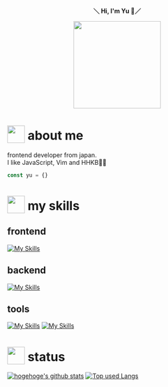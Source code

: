 <div align="center">
  <p>
    <strong>＼ Hi, I'm Yu 🫧／</strong>
  </p>
  <image width="200" src="https://user-images.githubusercontent.com/16290220/216816069-8211b320-bb87-4103-ab70-46b719b9aeb4.gif" />
</div>

# <img src="https://user-images.githubusercontent.com/16290220/216816339-2f0805ea-2880-48d8-bb60-dc68285319fe.gif" width="40" style="vertical-align: bottom;" /> about me
frontend developer from japan.  
I like JavaScript, Vim and HHKB👨‍💻

```javascript
const yu = {}
```

# <img src="https://user-images.githubusercontent.com/16290220/216816264-5da31030-29d1-4753-a966-76d1133b03f8.gif" width="40" style="vertical-align: bottom;" /> my skills

## frontend
[![My Skills](https://skillicons.dev/icons?theme=light&i=html,css,js,ts,jquery,react,nextjs,vue,nuxtjs,threejs,tailwind,vite,gulp,webpack,flutter)](https://skillicons.dev)

## backend
[![My Skills](https://skillicons.dev/icons?theme=light&i=nodejs,java,firebase,gcp,graphql,apollo,docker)](https://skillicons.dev)

## tools
[![My Skills](https://skillicons.dev/icons?theme=light&i=vscode,vim,neovim)](https://skillicons.dev)
[![My Skills](https://skillicons.dev/icons?theme=light&i=xd,photoshop,pr,figma,blender)](https://skillicons.dev)

# <img src="https://user-images.githubusercontent.com/16290220/216816267-f562f480-8cb0-4763-9c88-3d7088f23e37.gif" width="40" style="vertical-align: bottom;" /> status

[![hogehoge's github stats](https://github-readme-stats.vercel.app/api?username=Yuki-Sakaguchi&hide=contribs&count_private=true&show_icons=true)](https://github.com/Yuki-Sakaguchi/) [![Top used Langs](https://github-readme-stats.vercel.app/api/top-langs/?username=Yuki-Sakaguchi&layout=compact)](https://github.com/Yuki-Sakaguchi/)
